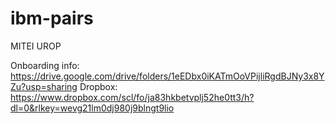# ibm-pairs
MITEI UROP

Onboarding info: https://drive.google.com/drive/folders/1eEDbx0iKATmOoVPijliRgdBJNy3x8YZu?usp=sharing
Dropbox: https://www.dropbox.com/scl/fo/ja83hkbetvplj52he0tt3/h?dl=0&rlkey=wevg21lm0dj980j9blngt9lio
